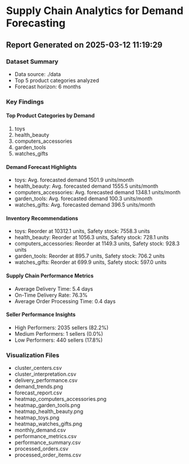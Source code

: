 # Supply Chain Analytics for Demand Forecasting
## Report Generated on 2025-03-12 11:19:29

### Dataset Summary
- Data source: ./data
- Top 5 product categories analyzed
- Forecast horizon: 6 months

### Key Findings
#### Top Product Categories by Demand
1. toys
2. health_beauty
3. computers_accessories
4. garden_tools
5. watches_gifts

#### Demand Forecast Highlights
- toys: Avg. forecasted demand 1501.9 units/month
- health_beauty: Avg. forecasted demand 1555.5 units/month
- computers_accessories: Avg. forecasted demand 1348.1 units/month
- garden_tools: Avg. forecasted demand 100.3 units/month
- watches_gifts: Avg. forecasted demand 396.5 units/month

#### Inventory Recommendations
- toys: Reorder at 10312.1 units, Safety stock: 7558.3 units
- health_beauty: Reorder at 1056.3 units, Safety stock: 728.1 units
- computers_accessories: Reorder at 1149.3 units, Safety stock: 928.3 units
- garden_tools: Reorder at 895.7 units, Safety stock: 706.2 units
- watches_gifts: Reorder at 699.9 units, Safety stock: 597.0 units

#### Supply Chain Performance Metrics
- Average Delivery Time: 5.4 days
- On-Time Delivery Rate: 76.3%
- Average Order Processing Time: 0.4 days

#### Seller Performance Insights
- High Performers: 2035 sellers (82.2%)
- Medium Performers: 1 sellers (0.0%)
- Low Performers: 440 sellers (17.8%)

### Visualization Files
- cluster_centers.csv
- cluster_interpretation.csv
- delivery_performance.csv
- demand_trends.png
- forecast_report.csv
- heatmap_computers_accessories.png
- heatmap_garden_tools.png
- heatmap_health_beauty.png
- heatmap_toys.png
- heatmap_watches_gifts.png
- monthly_demand.csv
- performance_metrics.csv
- performance_summary.csv
- processed_orders.csv
- processed_order_items.csv